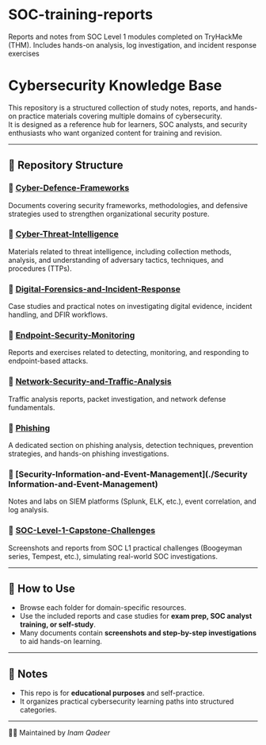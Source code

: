 # SOC-training-reports
Reports and notes from SOC Level 1 modules completed on TryHackMe (THM). Includes hands-on analysis, log investigation, and incident response exercises
# Cybersecurity Knowledge Base  

This repository is a structured collection of study notes, reports, and hands-on practice materials covering multiple domains of cybersecurity.  
It is designed as a reference hub for learners, SOC analysts, and security enthusiasts who want organized content for training and revision.  

---

## 📂 Repository Structure  

### 🔹 [Cyber-Defence-Frameworks](./Cyber-Defence-Frameworks)  
Documents covering security frameworks, methodologies, and defensive strategies used to strengthen organizational security posture.  

### 🔹 [Cyber-Threat-Intelligence](./Cyber-Threat-Intelligence)  
Materials related to threat intelligence, including collection methods, analysis, and understanding of adversary tactics, techniques, and procedures (TTPs).  

### 🔹 [Digital-Forensics-and-Incident-Response](./Digital-Forensics-and-Incident-Response)  
Case studies and practical notes on investigating digital evidence, incident handling, and DFIR workflows.  

### 🔹 [Endpoint-Security-Monitoring](./Endpoint-Security-Monitoring)  
Reports and exercises related to detecting, monitoring, and responding to endpoint-based attacks.  

### 🔹 [Network-Security-and-Traffic-Analysis](./Network-Security-and-Traffic-Analysis)  
Traffic analysis reports, packet investigation, and network defense fundamentals.  

### 🔹 [Phishing](./Phishing)  
A dedicated section on phishing analysis, detection techniques, prevention strategies, and hands-on phishing investigations.  

### 🔹 [Security-Information-and-Event-Management](./Security Information-and-Event-Management)  
Notes and labs on SIEM platforms (Splunk, ELK, etc.), event correlation, and log analysis.  

### 🔹 [SOC-Level-1-Capstone-Challenges](./SOC-Level-1-Capstone-Challenges)  
Screenshots and reports from SOC L1 practical challenges (Boogeyman series, Tempest, etc.), simulating real-world SOC investigations.  

---

## 🚀 How to Use  

- Browse each folder for domain-specific resources.  
- Use the included reports and case studies for **exam prep, SOC analyst training, or self-study**.  
- Many documents contain **screenshots and step-by-step investigations** to aid hands-on learning.  

---

## 📌 Notes  

- This repo is for **educational purposes** and self-practice.  
- It organizes practical cybersecurity learning paths into structured categories.  

---
👨‍💻 Maintained by *Inam Qadeer*  
